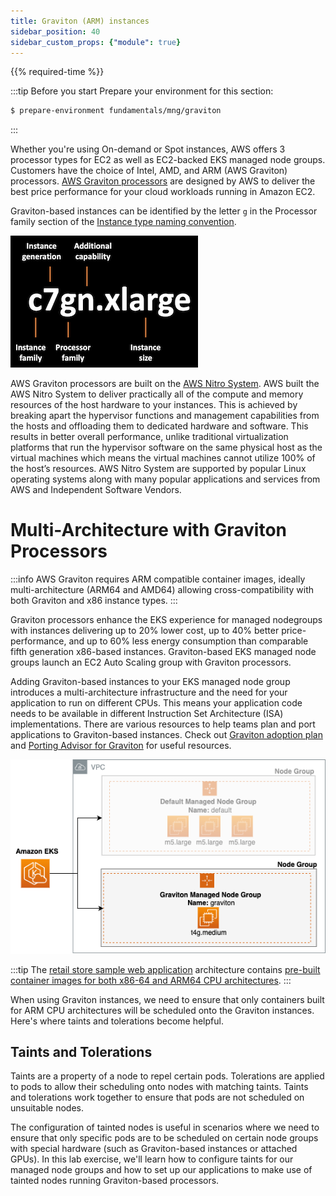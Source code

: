 ```yaml
---
title: Graviton (ARM) instances
sidebar_position: 40
sidebar_custom_props: {"module": true}
---
```


{{% required-time %}}

:::tip Before you start
Prepare your environment for this section:

```bash timeout=600 wait=30
$ prepare-environment fundamentals/mng/graviton
```
:::

Whether you're using On-demand or Spot instances, AWS offers 3 processor types for EC2 as well as EC2-backed EKS managed node groups. Customers have the choice of Intel, AMD, and ARM (AWS Graviton) processors. [AWS Graviton processors](https://aws.amazon.com/ec2/graviton/) are designed by AWS to deliver the best price performance for your cloud workloads running in Amazon EC2.

Graviton-based instances can be identified by the letter `g` in the Processor family section of the [Instance type naming convention](https://docs.aws.amazon.com/AWSEC2/latest/UserGuide/instance-types.html#instance-type-names).

![Instance type naming convention](assets/instance-type-name.png)

AWS Graviton processors are built on the [AWS Nitro System](https://aws.amazon.com/ec2/nitro/?p=pm&pd=graviton&z=3). AWS built the AWS Nitro System to deliver practically all of the compute and memory resources of the host hardware to your instances. This is achieved by breaking apart the hypervisor functions and management capabilities from the hosts and offloading them to dedicated hardware and software. This results in better overall performance, unlike traditional virtualization platforms that run the hypervisor software on the same physical host as the virtual machines which means the virtual machines cannot utilize 100% of the host’s resources. AWS Nitro System are supported by popular Linux operating systems along with many popular applications and services from AWS and Independent Software Vendors.

# Multi-Architecture with Graviton Processors

:::info
AWS Graviton requires ARM compatible container images, ideally multi-architecture (ARM64 and AMD64) allowing cross-compatibility with both Graviton and x86 instance types.
:::

Graviton processors enhance the EKS experience for managed nodegroups with instances delivering up to 20% lower cost, up to 40% better price-performance, and up to 60% less energy consumption than comparable fifth generation x86-based instances. Graviton-based EKS managed node groups launch an EC2 Auto Scaling group with Graviton processors.

Adding Graviton-based instances to your EKS managed node group introduces a multi-architecture infrastructure and the need for your application to run on different CPUs. This means your application code needs to be available in different Instruction Set Architecture (ISA) implementations. There are various resources to help teams plan and port applications to Graviton-based instances. Check out [Graviton adoption plan](https://pages.awscloud.com/rs/112-TZM-766/images/Graviton%20Challenge%20Plan.pdf) and [Porting Advisor for Graviton](https://github.com/aws/porting-advisor-for-graviton) for useful resources.

![EKS Managed Node Group with Graviton Processor](assets/eks-graviton.png)

:::tip
The [retail store sample web application](https://github.com/aws-containers/retail-store-sample-app/tree/main#application-architecture) architecture contains [pre-built container images for both x86-64 and ARM64 CPU architectures](https://gallery.ecr.aws/aws-containers/retail-store-sample-ui).
:::

When using Graviton instances, we need to ensure that only containers built for ARM CPU architectures will be scheduled onto the Graviton instances. Here's where taints and tolerations become helpful.

## Taints and Tolerations

Taints are a property of a node to repel certain pods. Tolerations are applied to pods to allow their scheduling onto nodes with matching taints. Taints and tolerations work together to ensure that pods are not scheduled on unsuitable nodes.

The configuration of tainted nodes is useful in scenarios where we need to ensure that only specific pods are to be scheduled on certain node groups with special hardware (such as Graviton-based instances or attached GPUs). In this lab exercise, we'll learn how to configure taints for our managed node groups and how to set up our applications to make use of tainted nodes running Graviton-based processors.
